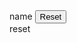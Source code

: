 
<html lang="en">
<head>
    <meta charset="UTF-8">
    <meta http-equiv="X-UA-Compatible" content="IE=edge">
    <meta name="viewport" content="width=device-width, initial-scale=1.0">
    <title>Document</title>
    <form action="backend.php"></form>
</head>
<body>
 name <input type="reset">  
 <form action="">reset</form>




</body>
</html>
